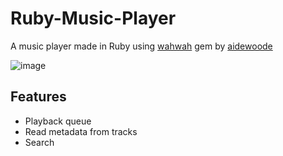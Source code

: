 # Ruby-Music-Player
A music player made in Ruby using [wahwah](https://rubygems.org/gems/wahwah) gem by [aidewoode](https://rubygems.org/profiles/aidewoode)

![image](https://user-images.githubusercontent.com/43399028/174431093-62f1e262-ddf9-4451-aab7-edf4885646a9.png)


## Features
- Playback queue
- Read metadata from tracks
- Search

